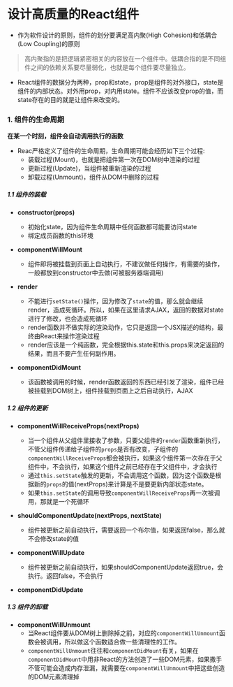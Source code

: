 # 设计高质量的React组件
+ 作为软件设计的原则，组件的划分要满足高内聚(High Cohesion)和低耦合(Low Coupling)的原则

> 高内聚指的是把逻辑紧密相关的内容放在一个组件中。低耦合指的是不同组件之间的依赖关系要尽量弱化，也就是每个组件要尽量独立。

+ React组件的数据分为两种，prop和state，prop是组件的对外接口，state是组件的内部状态。对外用prop，对内用state。组件不应该改变prop的值，而state存在的目的就是让组件来改变的。

### 1. 组件的生命周期
**在某一个时刻，组件会自动调用执行的函数**
+ Reac严格定义了组件的生命周期，生命周期可能会经历如下三个过程:
	+ 装载过程(Mount)，也就是把组件第一次在DOM树中渲染的过程
	+ 更新过程(Update)，当组件被重新渲染的过程
	+ 卸载过程(Unmount)，组件从DOM中删除的过程
	
##### 1.1 组件的装载
+ **constructor(props)**
	+ 初始化state，因为组件生命周期中任何函数都可能要访问state
	+ 绑定成员函数的this环境
	
+ **componentWillMount**
	+ 组件即将被挂载到页面上自动执行，不建议做任何操作，有需要的操作，一般都放到constructor中去做(可被服务器端调用)
	
+ **render**
	+ 不能进行`setState()`操作，因为修改了`state`的值，那么就会继续render，造成死循环。所以，如果在这里请求AJAX，返回的数据对state进行了修改，也会造成死循环
	+ render函数并不做实际的渲染动作，它只是返回一个JSX描述的结构，最终由React来操作渲染过程
	+ render应该是一个纯函数，完全根据this.state和this.props来决定返回的结果，而且不要产生任何副作用。
	
+ **componentDidMount**
	+ 该函数被调用的时候，render函数返回的东西已经引发了渲染，组件已经被挂载到DOM树上，组件挂载到页面上之后自动执行，AJAX

##### 1.2 组件的更新
+ **componentWillReceiveProps(nextProps)**
	+ 当一个组件从父组件里接收了参数，只要父组件的`render`函数重新执行，不管父组件传递给子组件的`props`是否有改变，子组件的`componentWillReceiveProps`都会被执行，如果这个组件第一次存在于父组件中，不会执行，如果这个组件之前已经存在于父组件中，才会执行
	+ 通过`this.setState`触发的更新，不会调用这个函数，因为这个函数是根据新的`props`的值(nextProps)来计算是不是要更新内部状态state。
	+ 如果`this.setState`的调用导致`componentWillReceiveProps`再一次被调用，那就是一个死循环
	
+ **shouldComponentUpdate(nextProps, nextState)**
	+ 组件被更新之前自动执行，需要返回一个布尔值，如果返回false，那么就不会修改state的值
+ **componentWillUpdate**
	+ 组件被更新之前自动执行，如果shouldComponentUpdate返回true，会执行。返回false，不会执行
+ **componentDidUpdate**

##### 1.3 组件的卸载
+ **componentWillUnmount**
	+ 当React组件要从DOM树上删除掉之前，对应的`componentWillUnmount`函数会被调用，所以做这个函数适合做一些清理性的工作。
	+ `componentWillUnmount`往往和`componentDidMount`有关，如果在`componentDidMount`中用非React的方法创造了一些DOM元素，如果撒手不管可能会造成内存泄漏，就需要在`componentWillUnmount`中把这些创造的DOM元素清理掉

